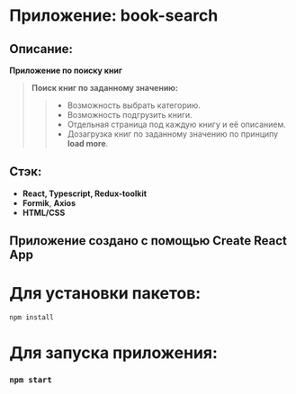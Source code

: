 # Приложение: book-search

## Описание:

**Приложение по поиску книг**


> **Поиск книг по заданному значению:**
>> - Возможность выбрать категорию.
>> - Возможность подгрузить книги.
>> - Отдельная страница под каждую книгу и её описанием.
>> - Дозагрузка книг по заданному значению по принципу **load more**.

## Стэк:
- **React, Typescript, Redux-toolkit**
- **Formik**, **Axios**
- **HTML/CSS**

## Приложение создано с помощью Create React App

# Для установки пакетов:
```
npm install
```


# Для запуска приложения:
### `npm start`
